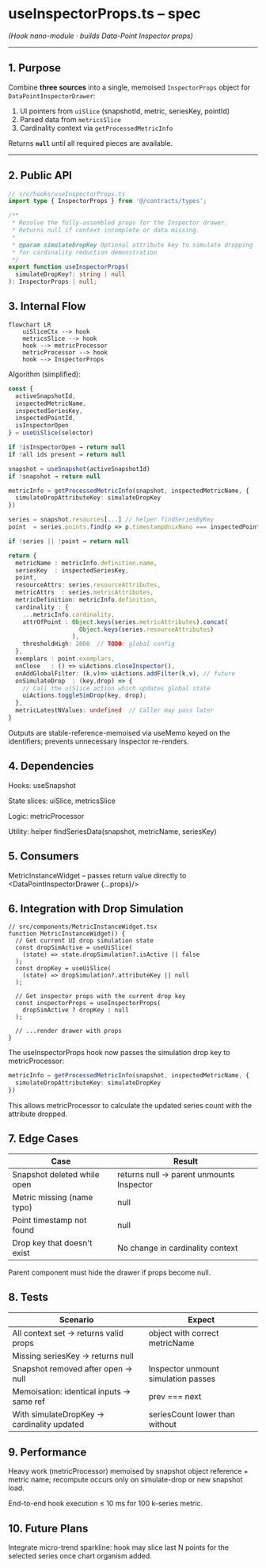 # useInspectorProps.ts – spec  
*(Hook nano-module · builds Data-Point Inspector props)*

---

## 1. Purpose

Combine **three sources** into a single, memoised `InspectorProps`
object for `DataPointInspectorDrawer`:

1. UI pointers from `uiSlice` (snapshotId, metric, seriesKey, pointId)
2. Parsed data from `metricsSlice`
3. Cardinality context via `getProcessedMetricInfo`

Returns **`null`** until all required pieces are available.

---

## 2. Public API

```ts
// src/hooks/useInspectorProps.ts
import type { InspectorProps } from '@/contracts/types';

/**
 * Resolve the fully-assembled props for the Inspector drawer.
 * Returns null if context incomplete or data missing.
 * 
 * @param simulateDropKey Optional attribute key to simulate dropping
 * for cardinality reduction demonstration
 */
export function useInspectorProps(
  simulateDropKey?: string | null
): InspectorProps | null;
```

## 3. Internal Flow

```mermaid
flowchart LR
    uiSliceCtx --> hook
    metricsSlice --> hook
    hook --> metricProcessor
    metricProcessor --> hook
    hook --> InspectorProps
```

Algorithm (simplified):

```ts
const {
  activeSnapshotId,
  inspectedMetricName,
  inspectedSeriesKey,
  inspectedPointId,
  isInspectorOpen
} = useUiSlice(selector)

if !isInspectorOpen → return null
if !all ids present → return null

snapshot = useSnapshot(activeSnapshotId)
if !snapshot → return null

metricInfo = getProcessedMetricInfo(snapshot, inspectedMetricName, {
  simulateDropAttributeKey: simulateDropKey
})

series = snapshot.resources[...] // helper findSeriesByKey
point  = series.points.find(p => p.timestampUnixNano === inspectedPointId)

if !series || !point → return null

return {
  metricName : metricInfo.definition.name,
  seriesKey  : inspectedSeriesKey,
  point,
  resourceAttrs: series.resourceAttributes,
  metricAttrs  : series.metricAttributes,
  metricDefinition: metricInfo.definition,
  cardinality : {
    ...metricInfo.cardinality,
    attrOfPoint : Object.keys(series.metricAttributes).concat(
                    Object.keys(series.resourceAttributes)
                  ),
    thresholdHigh: 2000  // TODO: global config
  },
  exemplars : point.exemplars,
  onClose   : () => uiActions.closeInspector(),
  onAddGlobalFilter: (k,v)=> uiActions.addFilter(k,v), // future
  onSimulateDrop  : (key,drop) => {
    // Call the uiSlice action which updates global state
    uiActions.toggleSimDrop(key, drop);
  },
  metricLatestNValues: undefined  // Caller may pass later
}
```

Outputs are stable-reference-memoised via useMemo keyed on the
identifiers; prevents unnecessary Inspector re-renders.

## 4. Dependencies
Hooks: useSnapshot

State slices: uiSlice, metricsSlice

Logic: metricProcessor

Utility: helper findSeriesData(snapshot, metricName, seriesKey)

## 5. Consumers
MetricInstanceWidget – passes return value directly to
<DataPointInspectorDrawer {...props}/>

## 6. Integration with Drop Simulation

```tsx
// src/components/MetricInstanceWidget.tsx
function MetricInstanceWidget() {
  // Get current UI drop simulation state
  const dropSimActive = useUiSlice(
    (state) => state.dropSimulation?.isActive || false
  );
  const dropKey = useUiSlice(
    (state) => dropSimulation?.attributeKey || null
  );
  
  // Get inspector props with the current drop key
  const inspectorProps = useInspectorProps(
    dropSimActive ? dropKey : null
  );
  
  // ...render drawer with props
}
```

The useInspectorProps hook now passes the simulation drop key to metricProcessor:

```ts
metricInfo = getProcessedMetricInfo(snapshot, inspectedMetricName, {
  simulateDropAttributeKey: simulateDropKey 
})
```

This allows metricProcessor to calculate the updated series count with the attribute dropped.

## 7. Edge Cases
| Case | Result |
|------|--------|
| Snapshot deleted while open | returns null → parent unmounts Inspector |
| Metric missing (name typo) | null |
| Point timestamp not found | null |
| Drop key that doesn't exist | No change in cardinality context |

Parent component must hide the drawer if props become null.

## 8. Tests
| Scenario | Expect |
|----------|--------|
| All context set → returns valid props | object with correct metricName |
| Missing seriesKey → returns null | |
| Snapshot removed after open → null | Inspector unmount simulation passes |
| Memoisation: identical inputs → same ref | prev === next |
| With simulateDropKey → cardinality updated | seriesCount lower than without |

## 9. Performance
Heavy work (metricProcessor) memoised by snapshot object reference +
metric name; recompute occurs only on simulate-drop or new snapshot load.

End-to-end hook execution ≤ 10 ms for 100 k-series metric.

## 10. Future Plans
Integrate micro-trend sparkline: hook may slice last N points for
the selected series once chart organism added.